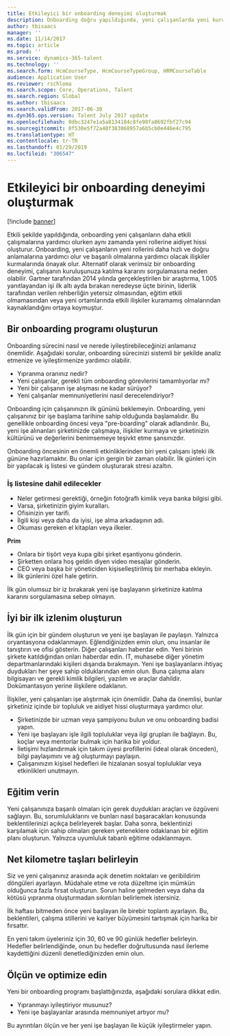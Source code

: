 ```yaml
---
title: Etkileyici bir onboarding deneyimi oluşturmak
description: Onboarding doğru yapıldığında, yeni çalışanlarda yeni kuruluşlarına ait oldukları hissini oluşturur.
author: tbisaacs
manager: ''
ms.date: 11/14/2017
ms.topic: article
ms.prod: ''
ms.service: dynamics-365-talent
ms.technology: ''
ms.search.form: HcmCourseType, HcmCourseTypeGroup, HRMCourseTable
audience: Application User
ms.reviewer: rschloma
ms.search.scope: Core, Operations, Talent
ms.search.region: Global
ms.author: tbisaacs
ms.search.validFrom: 2017-06-30
ms.dyn365.ops.version: Talent July 2017 update
ms.openlocfilehash: 0dbc3247e1a5a8134184c8fe98fa8692fbf27c94
ms.sourcegitcommit: 0f530e5f72a40f383868957a6b5cb0e446e4c795
ms.translationtype: HT
ms.contentlocale: tr-TR
ms.lasthandoff: 01/29/2019
ms.locfileid: "306547"
---
```

# <a name="create-an-engaging-onboarding-experience"></a>Etkileyici bir onboarding deneyimi oluşturmak

[!include [banner](includes/banner.md)]

Etkili şekilde yapıldığında, onboarding yeni çalışanların daha etkili çalışmalarına yardımcı olurken aynı zamanda yeni rollerine aidiyet hissi oluşturur. Onboarding, yeni çalışanların yeni rollerini daha hızlı ve doğru anlamalarına yardımcı olur ve başarılı olmalarına yardımcı olacak ilişkiler kurmalarında önayak olur. Alternatif olarak verimsiz bir onboarding deneyimi, çalışanın kuruluşunuza katılma kararını sorgulamasına neden olabilir. Gartner tarafından 2014 yılında gerçekleştirilen bir araştırma, 1.005 yanıtlayandan işi ilk altı ayda bırakan neredeyse üçte birinin, liderlik tarafından verilen rehberliğin yetersiz olmasından, eğitim etkili olmamasından veya yeni ortamlarında etkili ilişkiler kuramamış olmalarından kaynaklandığını ortaya koymuştur.

## <a name="have-an-onboarding-program-in-place"></a>Bir onboarding programı oluşturun
Onboarding sürecini nasıl ve nerede iyileştirebileceğinizi anlamanız önemlidir. Aşağıdaki sorular, onboarding sürecinizi sistemli bir şekilde analiz etmenize ve iyileştirmenize yardımcı olabilir.

- Yıpranma oranınız nedir?
- Yeni çalışanlar, gerekli tüm onboarding görevlerini tamamlıyorlar mı?
- Yeni bir çalışanın işe alışması ne kadar sürüyor?
- Yeni çalışanlar memnuniyetlerini nasıl derecelendiriyor?

Onboarding için çalışanınızın ilk gününü beklemeyin. Onboarding, yeni çalışanınız bir işe başlama tarihine sahip olduğunda başlamalıdır. Bu genellikle onboarding öncesi veya "pre-boarding" olarak adlandırılır. Bu, yeni işe alınanları şirketinizde çalışmaya, ilişkiler kurmaya ve şirketinizin kültürünü ve değerlerini benimsemeye teşivkt etme şansınızdır.

Onboarding öncesinin en önemli etkinliklerinden biri yeni çalışanı işteki ilk gününe hazırlamaktır. Bu onlar için gergin bir zaman olabilir. İlk günleri için bir yapılacak iş listesi ve gündem oluşturarak stresi azaltın.

### <a name="what-to-include-in-a-checklist"></a>İş listesine dahil edilecekler

- Neler getirmesi gerektiği, örneğin fotoğraflı kimlik veya banka bilgisi gibi.
- Varsa, şirketinizin giyim kuralları.
- Ofisinizin yer tarifi.
- İlgili kişi veya daha da iyisi, işe alma arkadaşının adı.
- Okuması gereken el kitapları veya ilkeler.

**Prim**

- Onlara bir tişört veya kupa gibi şirket eşantiyonu gönderin.
- Şirketten onlara hoş geldin diyen video mesajlar gönderin.
- CEO veya başka bir yöneticiden kişiselleştirilmiş bir merhaba ekleyin.
- İlk günlerini özel hale getirin.

İlk gün olumsuz bir iz bırakarak yeni işe başlayanın şirketinize katılma kararını sorgulamasına sebep olmayın.

## <a name="create-a-good-first-impression"></a>İyi bir ilk izlenim oluşturun

İlk gün için bir gündem oluşturun ve yeni işe başlayan ile paylaşın. Yalnızca oryantasyona odaklanmayın. Eğlendiğinizden emin olun, onu insanlar ile tanıştırın ve ofisi gösterin. Diğer çalışanları haberdar edin. Yeni birinin şirkete katıldığından onları haberdar edin. IT, muhasebe diğer yönetim departmanlarındaki kişileri dışarıda bırakmayın. Yeni işe başlayanların ihtiyaç duydukları her şeye sahip olduklarından emin olun. Buna çalışma alanı bilgisayarı ve gerekli kimlik bilgileri, yazılım ve araçlar dahildir. Dokümantasyon yerine ilişkilere odaklanın.

İlişkiler, yeni çalışanları işe alıştırmak için önemlidir. Daha da önemlisi, bunlar şirketiniz içinde bir topluluk ve aidiyet hissi oluşturmaya yardımcı olur.

- Şirketinizde bir uzman veya şampiyonu bulun ve onu onboarding badisi yapın.
- Yeni işe başlayanı işle ilgili topluluklar veya ilgi grupları ile bağlayın. Bu, koçlar veya mentorlar bulmak için harika bir yoldur.
- İletişimi hızlandırmak için takım üyesi profillerini (ideal olarak önceden), bilgi paylaşımını ve ağ oluşturmayı paylaşın.
- Çalışanınızın kişisel hedefleri ile hizalanan sosyal topluluklar veya etkinlikleri unutmayın.

## <a name="provide-training"></a>Eğitim verin

Yeni çalışanınıza başarılı olmaları için gerek duydukları araçları ve özgüveni sağlayın. Bu, sorumluluklarını ve bunları nasıl başaracakları konusunda beklentilerinizi açıkça belirleyerek başlar. Daha sonra, beklentinizi karşılamak için sahip olmaları gereken yeteneklere odaklanan bir eğitim planı oluşturun. Yalnızca uyumluluk tabanlı eğitime odaklanmayın.

## <a name="set-clear-milestones"></a>Net kilometre taşları belirleyin

Siz ve yeni çalışanınız arasında açık denetim noktaları ve geribildirim döngüleri ayarlayın. Müdahale etme ve rota düzeltme için mümkün olduğunca fazla fırsat oluşturun. Sorun haline gelmeden veya daha da kötüsü yıpranma oluşturmadan sıkıntıları belirlemek istersiniz.

İlk haftası bitmeden önce yeni başlayan ile birebir toplantı ayarlayın. Bu, beklentileri, çalışma stillerini ve kariyer büyümesini tartışmak için harika bir fırsattır.

En yeni takım üyeleriniz için 30, 60 ve 90 günlük hedefler belirleyin. Hedefler belirlendiğinde, onun bu hedefler doğrultusunda nasıl ilerleme kaydettiğini düzenli denetlediğinizden emin olun.

## <a name="measure-and-optimize"></a>Ölçün ve optimize edin

Yeni bir onboarding programı başlattığınızda, aşağıdaki sorulara dikkat edin. 

- Yıpranmayı iyileştiriyor musunuz?
- Yeni işe başlayanlar arasında memnuniyet artıyor mu? 

Bu ayrıntıları ölçün ve her yeni işe başlayan ile küçük iyileştirmeler yapın.

